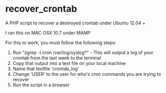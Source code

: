 recover_crontab
===============

A PHP script to recover a destroyed crontab under Ubuntu 12.04 +

I ran this on MAC OSX 10.7 under MAMP


For this to work, you must follow the following steps:

1) Run "zgrep -i cron /var/log/syslog*" - This will output a log of your crontab from the last week to the terminal
2) Copy that output into a text file on your local machine
3) Name that textfile 'crontab_log'
4) Change 'USER' to the user for who's cron commands you are trying to recover
5) Run the script in a browser
